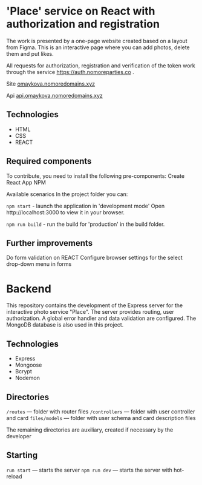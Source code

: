 # 'Place' service on React with authorization and registration

The work is presented by a one-page website created based on a layout from Figma. This is an interactive page where you can add photos, delete them and put likes.

All requests for authorization, registration and verification of the token work through the service https://auth.nomoreparties.co .

Site [omaykova.nomoredomains.xyz](omaykova.nomoredomains.xyz)

Api [api.omaykova.nomoredomains.xyz](api.omaykova.nomoredomains.xyz) 

## Technologies

* HTML
* CSS
* REACT

## Required components

To contribute, you need to install the following pre-components:
Create React App
NPM

Available scenarios
In the project folder you can:

`npm start` - launch the application in 'development mode' Open http://localhost:3000 to view it in your browser.

`npm run build` - run the build for 'production' in the build folder.

## Further improvements

Do form validation on REACT
Configure browser settings for the select drop-down menu in forms

# Backend

This repository contains the development of the Express server for the interactive photo service "Place". The server provides routing, user authorization. A global error handler and data validation are configured. The MongoDB database is also used in this project.

## Technologies

* Express
* Mongoose
* Bcrypt
* Nodemon

## Directories

`/routes` — folder with router files
`/controllers` — folder with user controller and card
`files/models` — folder with user schema and card description files

The remaining directories are auxiliary, created if necessary by the developer

## Starting

`run start` — starts the server
`npm run dev` — starts the server with hot-reload